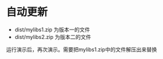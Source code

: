 # 自动更新

 - dist/mylibs1.zip 为版本一的文件
 - dist/mylibs2.zip 为版本二的文件

运行演示后，再次演示。需要把mylibs1.zip中的文件解压出来替换